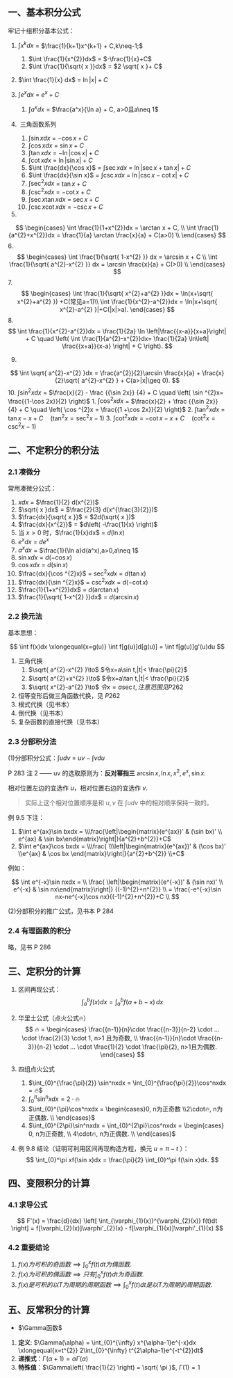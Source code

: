 ## 一、基本积分公式

牢记十组积分基本公式：

1. $\int x^k dx$ = $\frac{1}{k+1}x^{k+1} + C,k\neq-1;$
	1. $\int \frac{1}{x^{2}}dx$ = $-\frac{1}{x}+C$
	2. $\int \frac{1}{\sqrt{ x }}dx$ = $2 \sqrt{ x }+ C$
2. $\int \frac{1}{x} dx$ = $\ln|x| + C$
3. $\int e^x dx$ = $e^x + C$
	1. $\int a^x dx$ = $\frac{a^x}{\ln a} + C, a>0且a\neq 1$
4.  三角函数系列
	1. $\int \sin x dx$ = $-\cos x + C$
	2. $\int \cos xdx$ = $\sin x+C$ 
	3. $\int \tan xdx$ = $-\ln|\cos x| + C$
	4. $\int \cot xdx$ = $\ln|\sin x|+C$
	5. $\int \frac{dx}{\cos x}$ = $\int \sec xdx$ = $\ln|\sec x+\tan x|+C$
	6. $\int \frac{dx}{\sin x}$ = $\int \csc xdx$ = $\ln|\csc x-\cot x|+C$
	7. $\int \sec ^{2}xdx$ = $\tan x+C$
	8. $\int \csc ^{2}xdx$ = $-\cot x+C$
	9. $\int\sec x \tan xdx$ = $\sec x+C$
	10. $\int \csc x\cot xdx$ = $-\csc x+C$

5. 
$$
\begin{cases}
\int \frac{1}{1+x^{2}}dx = \arctan x + C, \\
\int \frac{1}{a^{2}+x^{2}}dx = \frac{1}{a} \arctan \frac{x}{a} + C(a>0) \\
\end{cases}
$$
6. 
$$
\begin{cases}
\int \frac{1}{\sqrt{ 1-x^{2} }} dx = \arcsin x + C \\
\int \frac{1}{\sqrt{ a^{2}-x^{2} }} dx = \arcsin \frac{x}{a} + C(>0) \\
\end{cases}
$$
7. 
$$
\begin{cases}
\int \frac{1}{\sqrt{ x^{2}+a^{2} }}dx = \ln(x+\sqrt{ x^{2}+a^{2} }) +C(常见a=1)\\
\int \frac{1}{x^{2}-a^{2}}dx = \ln|x+\sqrt{ x^{2}-a^{2} }|+C(|x|>a).
\end{cases}
$$
8. 
$$
\int \frac{1}{x^{2}-a^{2}}dx = \frac{1}{2a} \ln \left|\frac{{x-a}}{x+a}\right| + C
\quad \left( \int \frac{1}{a^{2}-x^{2}}dx= \frac{1}{2a} \ln\left| \frac{{x+a}}{x-a} \right| + C \right).
$$

9. 
$$
\int \sqrt{ a^{2}-x^{2} }dx = \frac{a^{2}}{2}\arcsin \frac{x}{a} + \frac{x}{2}\sqrt{ a^{2}-x^{2} } + C(a>|x|\geq 0).
$$
10. $\int \sin ^{2}xdx$ = $\frac{x}{2} - \frac {{\sin 2x}} {4} + C \quad \left( \sin ^{2}x= \frac{{1-\cos 2x}}{2} \right)$
	1. $\int \cos ^{2}xdx$ = $\frac{x}{2} + \frac {{\sin 2x}} {4} + C \quad \left( \cos ^{2}x = \frac{{1 +\cos 2x}}{2} \right)$
	2. $\int \tan ^{2}xdx$ = $\tan x-x+C\quad(\tan ^{2}x=\sec ^{2}x-1)$
	3. $\int \cot ^{2}xdx$ = $-\cot x-x+C\quad(\cot ^{2}x=\csc ^{2}x-1)$

## 二、不定积分的积分法


### 2.1 凑微分

常用凑微分公式：

1. $xdx$ = $\frac{1}{2} d(x^{2})$
2. $\sqrt{ x }dx$ = $\frac{2}{3} d(x^{\frac{3}{2}})$
3. $\frac{dx}{\sqrt{ x }}$ = $2d(\sqrt{ x })$
4. $\frac{dx}{x^{2}}$ = $d\left( -\frac{1}{x} \right)$
5. 当 $x>0$ 时，$\frac{1}{x}dx$ = $d(\ln x)$
6. $e^xdx$ = $de^x$
7. $a^xdx$ = $\frac{1}{\ln a}d(a^x),a>0,a\neq 1$
8. $\sin xdx$ = $d(-\cos x)$
9. $\cos xdx$ = $d(\sin x)$
10. $\frac{dx}{\cos ^{2}x}$ = $\sec ^{2}x dx$ = $d(\tan x)$
11. $\frac{dx}{\sin ^{2}x}$ = $\csc ^{2}xdx$ = $d(-\cot x)$
12. $\frac{1}{1+x^{2}}dx$ = $d(\arctan x)$
13. $\frac{1}{\sqrt{ 1-x^{2} }}dx$ = $d(\arcsin x)$

### 2.2 换元法

基本思想：

$$
\int f(x)dx \xlongequal{x=g(u)} \int f[g(u)]d[g(u)] = \int f[g(u)]g'(u)du
$$

1. 三角代换
	1. $\sqrt{ a^{2}-x^{2} }\to$ $令x=a\sin t,|t|< \frac{\pi}{2}$
	2. $\sqrt{ a^{2}+x^{2} }\to$ $令x=a\tan t,|t|< \frac{\pi}{2}$
	3. $\sqrt{ x^{2}-a^{2} }\to$ $令x=a\sec t,注意范围见P262$
2. 恒等变形后做三角函数代换，见 $P 262$
3. 根式代换（见书本）
4. 倒代换（见书本）
5. 复杂函数的直接代换（见书本）

### 2.3 分部积分法

(1)分部积分公式：$\int udv$ = $uv-\int vdu$

P 283 注 2 —— uv 的选取原则为：**反对幂指三** $\arcsin x, \ln x, x^{2}, e^x, \sin x$.

相对位置左边的宜选作 $u$，相对位置右边的宜选作 $v$.

> 实际上这个相对位置顺序是和 $u,v$ 在 $\int udv$ 中的相对顺序保持一致的。

例 9.5 下注：
1. $\int e^{ax}\sin bxdx = \\\frac{\left|\begin{matrix}(e^{ax})' & (\sin bx)' \\ e^{ax} & \sin bx\end{matrix}\right|}{a^{2}+b^{2}}+C$
2.  $\int e^{ax}\cos bxdx = \\\frac{ \\\left|\begin{matrix}(e^{ax})' & (\cos bx)' \\e^{ax} & \cos bx \end{matrix}\right|}{a^{2}+b^{2}} \\+C$

例如： 

$$
\int e^{-x}\sin nxdx = \\
\frac{
\left|\begin{matrix}(e^{-x})' & (\sin nx)' \\
e^{-x} & \sin nx\end{matrix}\right|}
{(-1)^{2}+n^{2}} \\
= \frac{-e^{-x}\sin nx-ne^{-x}\cos nx}{(-1)^{2}+n^{2}}+C \\
$$

(2)分部积分的推广公式，见书本 P 284

### 2.4 有理函数的积分

略，见书 P 286


## 三、定积分的计算


1. 区间再现公式：
$$
\int_{a}^b f(x)dx = \int_{a}^b f(a+b-x) \, dx 
$$


2. 华里士公式（点火公式🔥）
$$
🔥 = \begin{cases}
\frac{{n-1}}{n}\cdot \frac{{n-3}}{n-2} \cdot ... \cdot \frac{2}{3} \cdot 1, n>1 且为奇数, \\
\frac{{n-1}}{n}\cdot \frac{{n-3}}{n-2} \cdot ... \cdot \frac{1}{2} \cdot \frac{\pi}{2}, n>1且为偶数.
\end{cases}
$$

3. 四组点火公式
	1. $\int_{0}^{\frac{\pi}{2}} \sin^nxdx = \int_{0}^{\frac{\pi}{2}}\cos^nxdx = 🔥$
	2. $\int_{0}^{\pi}\sin^nxdx = 2\cdot 🔥$
	3. $\int_{0}^{\pi}\cos^nxdx = \begin{cases}0, n为正奇数 \\2\cdot🔥, n为正偶数. \\ \end{cases}$
	4. $\int_{0}^{2\pi}\sin^nxdx = \int_{0}^{2\pi}\cos^nxdx = \begin{cases} 0, n为正奇数, \\ 4\cdot🔥, n为正偶数. \\ \end{cases}$

4. 例 9.8 结论（证明可利用区间再现构造方程，换元 $u=\pi-t$ ）：
$$
\int_{0}^\pi xf(\sin x)dx = \frac{\pi}{2} \int_{0}^\pi f(\sin x)dx.
$$
## 四、变限积分的计算

### 4.1 求导公式

$$
F'(x) = \frac{d}{dx} \left[ \int_{\varphi_{1}(x)}^{\varphi_{2}(x)} f(t)dt \right]
= f[\varphi_{2}(x)]\varphi'_{2}(x) - 
f[\varphi_{1}(x)]\varphi'_{1}(x)
$$

### 4.2 重要结论

1. $f(x)为可积的奇函数\implies \int_{0}^xf(t)dt为偶函数.$
2. $f(x)为可积的偶函数\implies 只有\int_{0}^xf(t)dt为奇函数.$
3. $f(x)是可积的以T为周期的周期函数\implies \int_{0}^xf(t)dt是以T为周期的周期函数.$

## 五、反常积分的计算

- $\Gamma函数$
1. **定义**: $\Gamma(\alpha) = \int_{0}^{\infty} x^{\alpha-1}e^{-x}dx \xlongequal{x=t^{2}} 2\int_{0}^{\infty} t^{2\alpha-1}e^{-t^{2}}dt$
2. **递推式**：$\Gamma(\alpha+1) = \alpha \Gamma(\alpha)$
3. **特殊值**：$\Gamma\left( \frac{1}{2} \right) = \sqrt{ \pi }$, $\Gamma(1) = 1$
